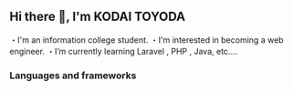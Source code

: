 ## Hi there 👋, I'm KODAI TOYODA
・I'm an information college student.
・I'm interested in becoming a web engineer.
・I’m currently learning Laravel , PHP , Java, etc....

### Languages and frameworks

